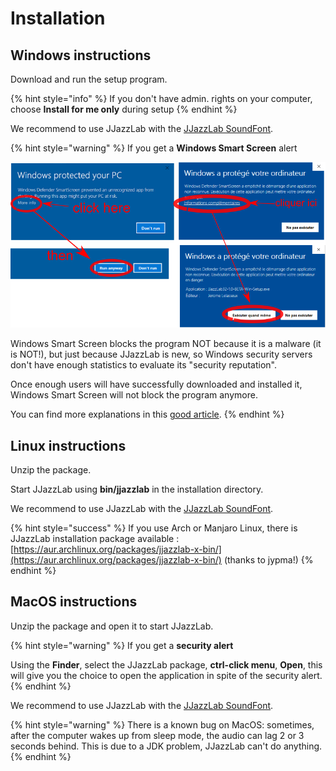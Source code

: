 # Installation

## Windows instructions

Download and run the setup program.&#x20;

{% hint style="info" %}
If you don't have admin. rights on your computer, choose **Install for me only** during setup
{% endhint %}

We recommend to use JJazzLab with the [JJazzLab SoundFont](configuration/jjazzlab-soundfont/).

{% hint style="warning" %}
If you get a **Windows Smart Screen** alert

![](.gitbook/assets/Win10SmartScreen.png)&#x20;

Windows Smart Screen blocks the program NOT because it is a malware (it is NOT!), but just because JJazzLab is new, so Windows security servers don't have enough statistics to evaluate its "security reputation".

Once enough users will have successfully downloaded and installed it, Windows Smart Screen will not block the program anymore.

You can find more explanations in this [good article](https://www.digitalcitizen.life/what-smartscreen-filter-how-does-it-work).
{% endhint %}

## Linux instructions

Unzip the package.&#x20;

Start JJazzLab using **bin/jjazzlab** in the installation directory.&#x20;

We recommend to use JJazzLab with the [JJazzLab SoundFont](configuration/jjazzlab-soundfont/).

{% hint style="success" %}
If you use Arch or Manjaro Linux, there is JJazzLab installation package available : [https://aur.archlinux.org/packages/jjazzlab-x-bin/](https://aur.archlinux.org/packages/jjazzlab-x-bin/)    (thanks to jypma!)&#x20;
{% endhint %}

## MacOS instructions

Unzip the package and open it to start JJazzLab.&#x20;

{% hint style="warning" %}
If you get a **security alert**

Using the **Finder**, select the JJazzLab package, **ctrl-click menu**, **Open**, this will give you the choice to open the application in spite of the security alert.
{% endhint %}

We recommend to use JJazzLab with the [JJazzLab SoundFont](configuration/jjazzlab-soundfont/).

{% hint style="warning" %}
There is a known bug on MacOS: sometimes, after the computer wakes up from sleep mode, the audio can lag 2 or 3 seconds behind. This is due to a JDK problem, JJazzLab can't do anything.
{% endhint %}
